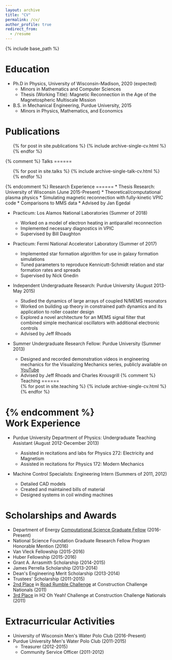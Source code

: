 ```yaml
---
layout: archive
title: "CV"
permalink: /cv/
author_profile: true
redirect_from:
  - /resume
---
```


{% include base_path %}

Education
======
* Ph.D in Physics, University of Wisconsin-Madison, 2020 (expected)
  * Minors in Mathematics and Computer Sciences
  * Thesis (Working Title): Magnetic Reconnection in the Age of the Magnetospheric Multiscale Mission
* B.S. in Mechanical Engineering, Purdue University, 2015
  * Minors in Physics, Mathematics, and Economics 

Publications
======
  <ul>{% for post in site.publications %}
    {% include archive-single-cv.html %}
  {% endfor %}</ul>
{% comment %}
Talks
======
  <ul>{% for post in site.talks %}
    {% include archive-single-talk-cv.html %}
  {% endfor %}</ul>
{% endcomment %}  
Research Experience
======
* Thesis Research: University of Wisconsin (June 2015-Present)
	* Theoretical/computational plasma physics
	* Simulating magnetic reconnection with fully-kinetic VPIC code
	* Comparisons to MMS data
	* Advised by Jan Egedal


* Practicum: Los Alamos National Laboratories (Summer of  2018)
  * Worked on a model of electron heating in antiparallel reconnection
  * Implemented necessary diagnostics in VPIC
  * Supervised by Bill Daughton
      
* Practicum: Fermi National Accelerator Laboratory (Summer of  2017)
  * Implemented star formation algorithm for use in galaxy formation simulations
  * Tuned parameters to reproduce Kennicutt-Schmidt relation and star formation rates and spreads
  * Supervised by Nick Gnedin
  
* Independent Undergraduate Research: Purdue University (August 2013-May 2015)
  * Studied the dynamics of large arrays of coupled N/MEMS resonators
  * Worked on building up theory in constrained path dynamics and its application to roller coaster design
  * Explored a novel architecture for an MEMS signal filter that combined simple mechanical oscillators with additional electronic controls 
  * Advised by Jeff Rhoads
  
* Summer Undergraduate Research Fellow: Purdue University (Summer 2013)
  * Designed and recorded demonstration videos in engineering mechanics for the Visualizing Mechanics series, publicly available on <a href="https://www.youtube.com/channel/UCqu6LULiJLjMqyTpPAlAhNg">YouTube</a>
  * Advised by Jeff Rhoads and Charles Krousgrill
{% comment %}   
Teaching
======
  <ul>{% for post in site.teaching %}
    {% include archive-single-cv.html %}
  {% endfor %}</ul>
{% endcomment %}    
Work Experience
======
* Purdue University Department of Physics: Undergraduate Teaching Assistant (August 2012-December 2013)
  * Assisted in recitations and labs for Physics 272: Electricity and Magnetism
  * Assisted in recitations for Physics 172: Modern Mechanics

* Machine Control Specialists: Engineering Intern (Summers of  2011, 2012)
  * Detailed CAD models
  * Created and maintained bills of material
  * Designed systems in coil winding machines
    

Scholarships and Awards
======
* Department of Energy <a href="https://www.krellinst.org/csgf/">Computational Science Graduate Fellow</a> (2016-Present)
* National Science Foundation Graduate Research Fellow Program Honorable Mention (2016)
* Van Vleck Fellowship (2015-2016)
* Huber Fellowship (2015-2016)
* Grant A. Arrasmith Scholarship (2014-2015)
* James Perrella Scholarship (2013-2014)
* Dean's Engineering Merit Scholarship (2013-2014)
* Trustees' Scholarship (2011-2015)
* <a href="https://www.forconstructionpros.com/business/business-services/training-education/article/10245738/construction-challenge-teen-competition-winners">2nd Place</a> in <a href="https://www.youtube.com/watch?v=PO0NOTQCYP4">Road Rumble Challenge</a> at Construction Challenge Nationals (2011)
* <a href="https://www.forconstructionpros.com/business/business-services/training-education/article/10245738/construction-challenge-teen-competition-winners">3rd Place</a> in H2 Oh Yeah! Challenge at Construction Challenge Nationals (2011)

  
Extracurricular Activities
======
* University of Wisconsin Men's Water Polo Club (2016-Present)
* Purdue University Men's Water Polo Club (2011-2015)
  * Treasurer (2012-2015)
  * Community Service Officer (2011-2012)
